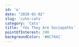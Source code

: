 ```yaml
---
id: 'e'
date: "2020-01-02"
slug: 'cute-cats'
category: 'Cats'
title: 'Yes They Are Sociopaths'
pointOfInterest: 200
backgroundColor: '#AC7441'
---
```

